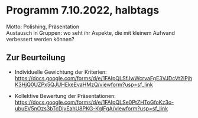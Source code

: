 # Programm 7.10.2022, halbtags
Motto: Polishing, Präsentation <br/>
Austausch in Gruppen: wo seht ihr Aspekte, die mit kleinem Aufwand verbessert werden können? 


## Zur Beurteilung 
* Individuelle Gewichtung der Kriterien:
https://docs.google.com/forms/d/e/1FAIpQLSfJwWcrvaFgE3VJDcVt2lPjhK3HjQ0UZPx5QJUHEkeEvaHMzQ/viewform?usp=sf_link

* Kollektive Bewertung der Präsentationen:
https://docs.google.com/forms/d/e/1FAIpQLSe0PtZHToGfoKz3o-ubuEV5nOzs3bTcDjvEahU8PKG-KglFgA/viewform?usp=sf_link
